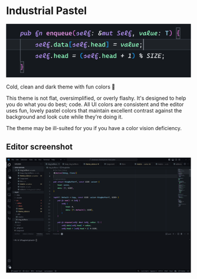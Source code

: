 # Industrial Pastel

![](screenshots/header.png)

Cold, clean and dark theme with fun colors 🥰

This theme is not flat, oversimplified, or overly flashy. It's designed to help
you do what you do best; code. All UI colors are consistent and the editor uses
fun, lovely pastel colors that maintain excellent contrast against the
background and look cute while they're doing it.

The theme may be ill-suited for you if you have a color vision deficiency.

## Editor screenshot

![](screenshots/editor.png)